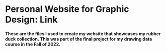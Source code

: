 # Personal Website for Graphic Design: Link
#### These are the files I used to create my website that showcases my rubber duck collection. This was part of the final project for my drawing data course in the Fall of 2022.
